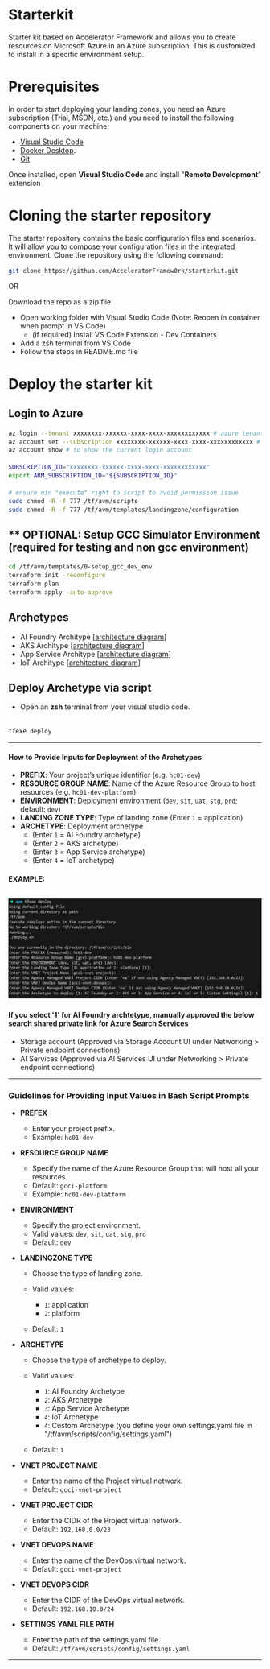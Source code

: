 # Starterkit
Starter kit based on Accelerator Framework and allows you to create resources on Microsoft Azure in an Azure subscription. 
This is customized to install in a specific environment setup. 

# Prerequisites
In order to start deploying your landing zones, you need an Azure subscription (Trial, MSDN, etc.) and you need to install the following components on your machine:

- [Visual Studio Code](https://code.visualstudio.com/)
- [Docker Desktop](https://docs.docker.com/docker-for-windows/install/).
- [Git](https://git-scm.com/downloads)

Once installed, open **Visual Studio Code** and install "**Remote Development**" extension

# Cloning the starter repository

The starter repository contains the basic configuration files and scenarios. It will allow you to compose your configuration files in the integrated environment.
Clone the repository using the following command:

```bash
git clone https://github.com/AcceleratorFramew0rk/starterkit.git
```
OR

Download the repo as a zip file.

* Open working folder with Visual Studio Code (Note: Reopen in container when prompt in VS Code)
  * (if required) Install VS Code Extension - Dev Containers
* Add a zsh terminal from VS Code
* Follow the steps in README.md file
  
# Deploy the starter kit
## Login to Azure
```bash
az login --tenant xxxxxxxx-xxxxxx-xxxx-xxxx-xxxxxxxxxxxx # azure tenant id
az account set --subscription xxxxxxxx-xxxxxx-xxxx-xxxx-xxxxxxxxxxxx # subscription id
az account show # to show the current login account

SUBSCRIPTION_ID="xxxxxxxx-xxxxxx-xxxx-xxxx-xxxxxxxxxxxx"
export ARM_SUBSCRIPTION_ID="${SUBSCRIPTION_ID}"

# ensure min "execute" right to script to avoid permission issue
sudo chmod -R -f 777 /tf/avm/scripts
sudo chmod -R -f 777 /tf/avm/templates/landingzone/configuration

```

## ** OPTIONAL: Setup GCC Simulator Environment (required for testing and non gcc environment)
```bash
cd /tf/avm/templates/0-setup_gcc_dev_env
terraform init -reconfigure
terraform plan
terraform apply -auto-approve
```

## Archetypes

  - AI Foundry Architype [[architecture diagram](./docs/ai_archetype.md)]
  - AKS Architype [[architecture diagram](./docs/aks_archetype.md)]
  - App Service Architype [[architecture diagram](./docs/appservice_archetype.md)]
  - IoT Architype [[architecture diagram](./docs/iot_archetype.md)]


## Deploy Archetype via script

- Open an **zsh** terminal from your visual studio code.

```bash

tfexe deploy

```
---

#### How to Provide Inputs for Deployment of the Archetypes

* **PREFIX**: Your project’s unique identifier (e.g. `hc01-dev`)
* **RESOURCE GROUP NAME**: Name of the Azure Resource Group to host resources (e.g. `hc01-dev-platform`)
* **ENVIRONMENT**: Deployment environment (`dev`, `sit`, `uat`, `stg`, `prd`; default: `dev`)
* **LANDING ZONE TYPE**: Type of landing zone (Enter `1` = application)
* **ARCHETYPE**: Deployment archetype 
  - (Enter `1` = AI Foundry archetype)
  - (Enter `2` = AKS archetype)
  - (Enter `3` = App Service archetype)
  - (Enter `4` = IoT archetype)

#### EXAMPLE:
![tfexe example](./docs/images/tfexe-screen.png "This is an image example of 'tfexe deploy'")
---

#### If you select '1' for AI Foundry archtetype, manually approved the below search shared private link for Azure Search Services 
* Storage account (Approved via Storage Account UI under  Networking > Private endpoint connections)
* AI Services (Approved via AI Services UI under Networking > Private endpoint connections)

---

### Guidelines for Providing Input Values in Bash Script Prompts

* **PREFEX**

  * Enter your project prefix.
  * Example: `hc01-dev`

* **RESOURCE GROUP NAME**

  * Specify the name of the Azure Resource Group that will host all your resources.
  * Default: `gcci-platform`
  * Example: `hc01-dev-platform`

* **ENVIRONMENT**

  * Specify the project environment.
  * Valid values: `dev`, `sit`, `uat`, `stg`, `prd`
  * Default: `dev`

* **LANDINGZONE TYPE**

  * Choose the type of landing zone.
  * Valid values:

    * `1`: application
    * `2`: platform
  * Default: `1`

* **ARCHETYPE**

  * Choose the type of archetype to deploy.
  * Valid values:

    * `1`: AI Foundry Archetype
    * `2`: AKS Archetype
    * `3`: App Service Archetype
    * `4`: IoT Archetype
    * `4`: Custom Archetype (you define your own settings.yaml file in "/tf/avm/scripts/config/settings.yaml")
  * Default: `1`

* **VNET PROJECT NAME**

  * Enter the name of the Project virtual network.
  * Default: `gcci-vnet-project` 

* **VNET PROJECT CIDR**

  * Enter the CIDR of the Project virtual network.
  * Default: `192.168.0.0/23` 

* **VNET DEVOPS NAME**

  * Enter the name of the DevOps virtual network.
  * Default: `gcci-vnet-project` 

* **VNET DEVOPS CIDR**

  * Enter the CIDR of the DevOps virtual network.
  * Default: `192.168.10.0/24` 

* **SETTINGS YAML FILE PATH**

  * Enter the path of the settings.yaml file.
  * Default: `/tf/avm/scripts/config/settings.yaml` 

---

